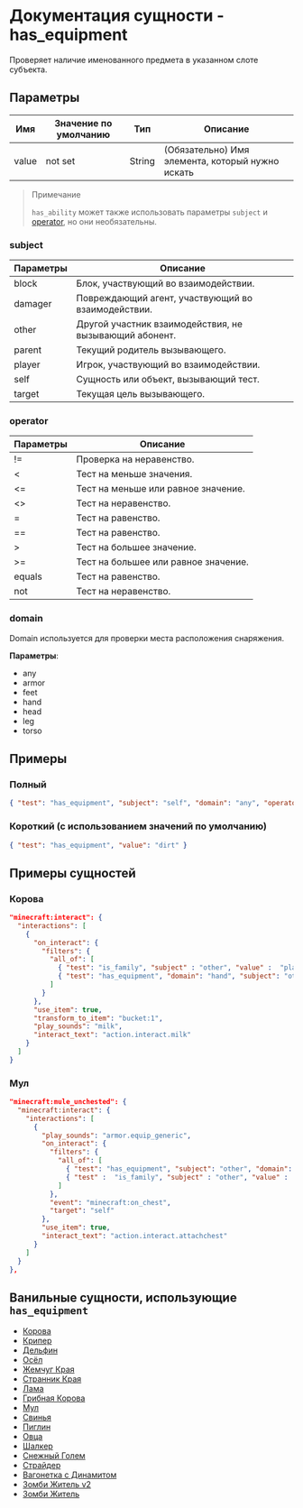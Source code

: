 # Документация сущности - has_equipment

Проверяет наличие именованного предмета в указанном слоте субъекта.

## Параметры

| Имя   | Значение по умолчанию | Тип    | Описание                                         |
|-------|-----------------------|--------|--------------------------------------------------|
| value | not set               | String | (Обязательно) Имя элемента, который нужно искать |

> Примечание
> 
> `has_ability` может также использовать параметры `subject` и [operator](../../../../Others/Operators.md), но они необязательны.

### subject

| Параметры | Описание                                               |
|-----------|--------------------------------------------------------|
| block     | Блок, участвующий во взаимодействии.                   |
| damager   | Повреждающий агент, участвующий во взаимодействии.     |
| other     | Другой участник взаимодействия, не вызывающий абонент. |
| parent    | Текущий родитель вызывающего.                          |
| player    | Игрок, участвующий во взаимодействии.                  |
| self      | Сущность или объект, вызывающий тест.                  |
| target    | Текущая цель вызывающего.                              |

### operator

| Параметры | Описание                             |
|-----------|--------------------------------------|
| !=        | Проверка на неравенство.             |
| <         | Тест на меньше значения.             |
| <=        | Тест на меньше или равное значение.  |
| <>        | Тест на неравенство.                 |
| =         | Тест на равенство.                   |
| ==        | Тест на равенство.                   |
| >         | Тест на большее значение.            |
| >=        | Тест на большее или равное значение. |
| equals    | Тест на равенство.                   |
| not       | Тест на неравенство.                 |

### domain

Domain используется для проверки места расположения снаряжения.

**Параметры**:

+ any
+ armor
+ feet
+ hand
+ head
+ leg
+ torso

## Примеры

### Полный

``` json
{ "test": "has_equipment", "subject": "self", "domain": "any", "operator": "equals", "value": "dirt"
```

### Короткий (с использованием значений по умолчанию)

``` json
{ "test": "has_equipment", "value": "dirt" }
```

## Примеры сущностей

### Корова

``` json
"minecraft:interact": {
  "interactions": [
    {
      "on_interact": {
        "filters": {
          "all_of": [
            { "test": "is_family", "subject" : "other", "value" :  "player"},
            { "test": "has_equipment", "domain": "hand", "subject": "other", "value": "bucket:0"}
          ]
        }
      },
      "use_item": true,
      "transform_to_item": "bucket:1",
      "play_sounds": "milk",
      "interact_text": "action.interact.milk"
    }
  ]
}
```

### Мул

``` json
"minecraft:mule_unchested": {
  "minecraft:interact": {
    "interactions": [
      {
        "play_sounds": "armor.equip_generic",
        "on_interact": {
          "filters": {
            "all_of": [
              { "test": "has_equipment", "subject": "other", "domain": "hand", "value": "chest"},
              { "test" :  "is_family", "subject" : "other", "value" :  "player"}
            ]
          },
          "event": "minecraft:on_chest",
          "target": "self"
        },
        "use_item": true,
        "interact_text": "action.interact.attachchest"
      }
    ]
  }
},
```

## Ванильные сущности, использующие `has_equipment`

+ [Корова](../../../../Others/Entities/cow)
+ [Крипер](../../../../Others/Entities/creeper)
+ [Дельфин](../../../../Others/Entities/dolphin)
+ [Осёл](../../../../Others/Entities/donkey)
+ [Жемчуг Края](../../../../Others/Entities/ender_pearl)
+ [Странник Края](../../../../Others/Entities/enderman)
+ [Лама](../../../../Others/Entities/llama)
+ [Грибная Корова](../../../../Others/Entities/mooshroom)
+ [Мул](../../../../Others/Entities/mule)
+ [Свинья](../../../../Others/Entities/pig)
+ [Пиглин](../../../../Others/Entities/piglin)
+ [Овца](../../../../Others/Entities/sheep)
+ [Шалкер](../../../../Others/Entities/shulker)
+ [Снежный Голем](../../../../Others/Entities/snow_golem)
+ [Страйдер](../../../../Others/Entities/strider)
+ [Вагонетка с Динамитом](../../../../Others/Entities/tnt_minecart)
+ [Зомби Житель v2](../../../../Others/Entities/zombie_villager_v2)
+ [Зомби Житель](../../../../Others/Entities/zombie_villager)
